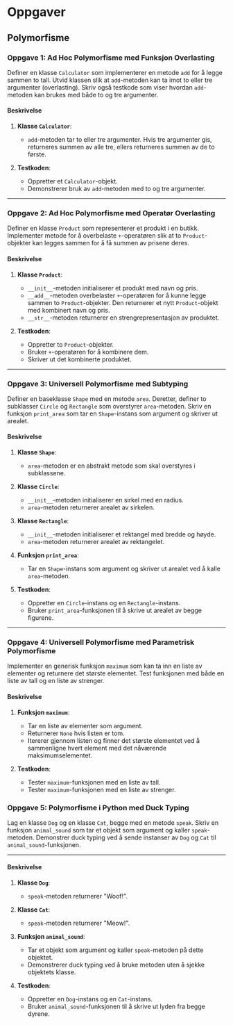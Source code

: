 # Oppgaver

## Polymorfisme

### Oppgave 1: Ad Hoc Polymorfisme med Funksjon Overlasting

Definer en klasse `Calculator` som implementerer en metode `add` for å legge sammen to tall. Utvid klassen slik at `add`-metoden kan ta imot to eller tre argumenter (overlasting). Skriv også testkode som viser hvordan `add`-metoden kan brukes med både to og tre argumenter.

#### Beskrivelse

1. **Klasse `Calculator`**:
   - `add`-metoden tar to eller tre argumenter. Hvis tre argumenter gis, returneres summen av alle tre, ellers returneres summen av de to første.

2. **Testkoden**:
   - Oppretter et `Calculator`-objekt.
   - Demonstrerer bruk av `add`-metoden med to og tre argumenter.

___

### Oppgave 2: Ad Hoc Polymorfisme med Operatør Overlasting

Definer en klasse `Product` som representerer et produkt i en butikk. Implementer metode for å overbelaste `+`-operatøren slik at to `Product`-objekter kan legges sammen for å få summen av prisene deres.

#### Beskrivelse

1. **Klasse `Product`**:
   - `__init__`-metoden initialiserer et produkt med navn og pris.
   - `__add__`-metoden overbelaster `+`-operatøren for å kunne legge sammen to `Product`-objekter. Den returnerer et nytt `Product`-objekt med kombinert navn og pris.
   - `__str__`-metoden returnerer en strengrepresentasjon av produktet.

2. **Testkoden**:
   - Oppretter to `Product`-objekter.
   - Bruker `+`-operatøren for å kombinere dem.
   - Skriver ut det kombinerte produktet.

___

### Oppgave 3: Universell Polymorfisme med Subtyping

Definer en baseklasse `Shape` med en metode `area`. Deretter, definer to subklasser `Circle` og `Rectangle` som overstyrer `area`-metoden. Skriv en funksjon `print_area` som tar en `Shape`-instans som argument og skriver ut arealet.

#### Beskrivelse

1. **Klasse `Shape`**:
   - `area`-metoden er en abstrakt metode som skal overstyres i subklassene.

2. **Klasse `Circle`**:
   - `__init__`-metoden initialiserer en sirkel med en radius.
   - `area`-metoden returnerer arealet av sirkelen.

3. **Klasse `Rectangle`**:
   - `__init__`-metoden initialiserer et rektangel med bredde og høyde.
   - `area`-metoden returnerer arealet av rektangelet.

4. **Funksjon `print_area`**:
   - Tar en `Shape`-instans som argument og skriver ut arealet ved å kalle `area`-metoden.

5. **Testkoden**:
   - Oppretter en `Circle`-instans og en `Rectangle`-instans.
   - Bruker `print_area`-funksjonen til å skrive ut arealet av begge figurene.

___

### Oppgave 4: Universell Polymorfisme med Parametrisk Polymorfisme

Implementer en generisk funksjon `maximum` som kan ta inn en liste av elementer og returnere det største elementet. Test funksjonen med både en liste av tall og en liste av strenger.

#### Beskrivelse

1. **Funksjon `maximum`**:
   - Tar en liste av elementer som argument.
   - Returnerer `None` hvis listen er tom.
   - Itererer gjennom listen og finner det største elementet ved å sammenligne hvert element med det nåværende maksimumselementet.

2. **Testkoden**:
   - Tester `maximum`-funksjonen med en liste av tall.
   - Tester `maximum`-funksjonen med en liste av strenger.

### Oppgave 5: Polymorfisme i Python med Duck Typing

Lag en klasse `Dog` og en klasse `Cat`, begge med en metode `speak`. Skriv en funksjon `animal_sound` som tar et objekt som argument og kaller `speak`-metoden. Demonstrer duck typing ved å sende instanser av `Dog` og `Cat` til `animal_sound`-funksjonen.

___

#### Beskrivelse

1. **Klasse `Dog`**:
   - `speak`-metoden returnerer "Woof!".

2. **Klasse `Cat`**:
   - `speak`-metoden returnerer "Meow!".

3. **Funksjon `animal_sound`**:
   - Tar et objekt som argument og kaller `speak`-metoden på dette objektet.
   - Demonstrerer duck typing ved å bruke metoden uten å sjekke objektets klasse.

4. **Testkoden**:
   - Oppretter en `Dog`-instans og en `Cat`-instans.
   - Bruker `animal_sound`-funksjonen til å skrive ut lyden fra begge dyrene.
